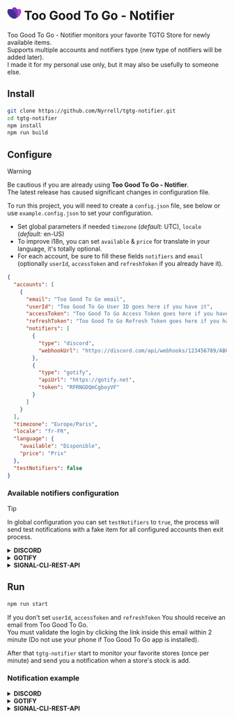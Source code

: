 # ![icon](media/icon.png) Too Good To Go - Notifier

Too Good To Go - Notifier monitors your favorite TGTG Store for newly available items.  
Supports multiple accounts and notifiers type (new type of notifiers will be added later).  
I made it for my personal use only, but it may also be usefully to someone else.

## Install

```zsh
git clone https://github.com/Nyrrell/tgtg-notifier.git
cd tgtg-notifier
npm install
npm run build
```

## Configure
> [!WARNING]
> Be cautious if you are already using **Too Good To Go - Notifier**.  
> The latest release has caused significant changes in configuration file.

To run this project, you will need to create a `config.json` file, see below or use `example.config.json` to set your
configuration.


- Set global parameters if needed `timezone` (_default:_ UTC), `locale` (_default:_ en-US)
- To improve i18n, you can set `available` & `price` for translate in your language, it's totally optional.
- For each account, be sure to fill these fields `notifiers` and `email` (optionally `userId`, `accessToken`
and `refreshToken` if you already have it).  

```json
{
  "accounts": [
    {
      "email": "Too Good To Go email",
      "userId": "Too Good To Go User ID goes here if you have it",
      "accessToken": "Too Good To Go Access Token goes here if you have it",
      "refreshToken": "Too Good To Go Refresh Token goes here if you have it",
      "notifiers": [
        {
          "type": "discord",
          "webhookUrl": "https://discord.com/api/webhooks/123456789/ABCDEFG123456789"
        },
        {
          "type": "gotify",
          "apiUrl": "https://gotify.net",
          "token": "RFRNGDQmCgboyVF"
        }
      ]
    }
  ],
  "timezone": "Europe/Paris",
  "locale": "fr-FR",
  "language": {
    "available": "Disponible",
    "price": "Prix"
  },
  "testNotifiers": false
}
```

### Available notifiers configuration
> [!TIP]
> In global configuration you can set `testNotifiers` to `true`, the process will send test notifications with a fake item for all configured accounts then exit process.

<details>
<summary><b>DISCORD</b></summary>

- <b>type</b> : _string_ = `discord`
- <b>webhookUrl</b> : _string_ = `https://discord.com/api/webhooks/123456789/ABCDEFG123456789`
  - [How to create a webhook](https://support.discord.com/hc/en-us/articles/228383668-Intro-to-Webhooks)
</details>
<details>
<summary><b>GOTIFY</b></summary>

- <b>type</b> : _string_ = `gotify`
- <b>apiUrl</b> : _string_ = `https://gotify.net`
- <b>token</b> : _string_ = `RFRNGDQmCgboyVF`  
  - On the Gotify web UI, Apps > Create Application > reveal the token  
- <b>priority</b>? : _number_ = `10`
  - The priority level sent with the message (Default 5)
</details>
<details>
<summary><b>SIGNAL-CLI-REST-API</b></summary>

- <b>type</b> : _string_ = `signal`
- <b>apiUrl</b> : _string_ = `http://127.0.0.1:8080`
- <b>number</b> : _string_ = `+431212131491291`
  - Registered Phone Number
- <b>recipients</b> : _array\<string\>_ = `["group.ckRzaEd4VmRzNnJaASAEsasa", "+4912812812121"]`
  - Accept group-id and phone number

>Tested with [signal-cli-rest-api](https://github.com/bbernhard/signal-cli-rest-api) but [python-signal-cli-rest-api](https://gitlab.com/morph027/python-signal-cli-rest-api/) will work too, project documentation say :  
>_It is quite similar to bbernhard/signal-cli-rest-api, [...] i’m tempted to mimic bbernhard’s API routes as close as possible._
</details>

## Run

```zsh
npm run start
```

If you don't set `userId`, `accessToken` and `refreshToken` You should receive an email from Too Good To Go.<br>
You must validate the login by clicking the link inside this email within 2 minute (Do not use your phone if Too Good To
Go app is installed).<br>

After that `tgtg-notifier` start to monitor your favorite stores (once per minute) and send you a notification when a
store's stock is add.

### Notification example
<details>
<summary><b>DISCORD</b></summary>

![notif](media/notifiers/discord.png)
</details>
<details>
<summary><b>GOTIFY</b></summary>

![notif](media/notifiers/gotify.png)
</details>
<details>
<summary><b>SIGNAL-CLI-REST-API</b></summary>

![notif](media/notifiers/signal.png)
</details>
